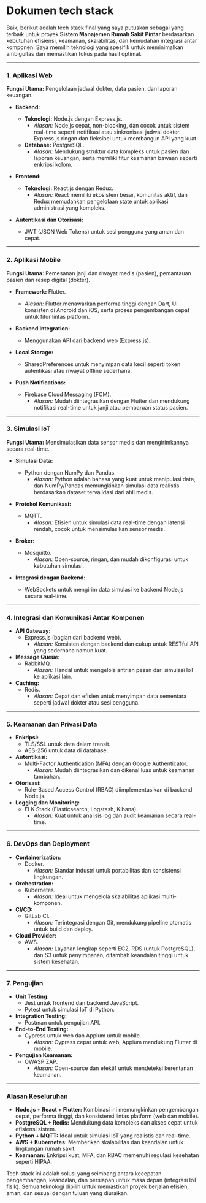 # Dokumen tech stack

Baik, berikut adalah tech stack final yang saya putuskan sebagai yang terbaik untuk proyek **Sistem Manajemen Rumah Sakit Pintar** berdasarkan kebutuhan efisiensi, keamanan, skalabilitas, dan kemudahan integrasi antar komponen. Saya memilih teknologi yang spesifik untuk meminimalkan ambiguitas dan memastikan fokus pada hasil optimal.

---

### 1\. Aplikasi Web

**Fungsi Utama:** Pengelolaan jadwal dokter, data pasien, dan laporan keuangan.

- **Backend:**  
    
  - **Teknologi:** Node.js dengan Express.js.  
    - *Alasan:* Node.js cepat, non-blocking, dan cocok untuk sistem real-time seperti notifikasi atau sinkronisasi jadwal dokter. Express.js ringan dan fleksibel untuk membangun API yang kuat.  
  - **Database:** PostgreSQL.  
    - *Alasan:* Mendukung struktur data kompleks untuk pasien dan laporan keuangan, serta memiliki fitur keamanan bawaan seperti enkripsi kolom.


- **Frontend:**  
    
  - **Teknologi:** React.js dengan Redux.  
    - *Alasan:* React memiliki ekosistem besar, komunitas aktif, dan Redux memudahkan pengelolaan state untuk aplikasi administrasi yang kompleks.


- **Autentikasi dan Otorisasi:**  
    
  - JWT (JSON Web Tokens) untuk sesi pengguna yang aman dan cepat.

---

### 2\. Aplikasi Mobile

**Fungsi Utama:** Pemesanan janji dan riwayat medis (pasien), pemantauan pasien dan resep digital (dokter).

- **Framework:** Flutter.  
    
  - *Alasan:* Flutter menawarkan performa tinggi dengan Dart, UI konsisten di Android dan iOS, serta proses pengembangan cepat untuk fitur lintas platform.


- **Backend Integration:**  
    
  - Menggunakan API dari backend web (Express.js).


- **Local Storage:**  
    
  - SharedPreferences untuk menyimpan data kecil seperti token autentikasi atau riwayat offline sederhana.


- **Push Notifications:**  
    
  - Firebase Cloud Messaging (FCM).  
    - *Alasan:* Mudah diintegrasikan dengan Flutter dan mendukung notifikasi real-time untuk janji atau pembaruan status pasien.

---

### 3\. Simulasi IoT

**Fungsi Utama:** Mensimulasikan data sensor medis dan mengirimkannya secara real-time.

- **Simulasi Data:**  
    
  - Python dengan NumPy dan Pandas.  
    - *Alasan:* Python adalah bahasa yang kuat untuk manipulasi data, dan NumPy/Pandas memungkinkan simulasi data realistis berdasarkan dataset tervalidasi dari ahli medis.


- **Protokol Komunikasi:**  
    
  - MQTT.  
    - *Alasan:* Efisien untuk simulasi data real-time dengan latensi rendah, cocok untuk mensimulasikan sensor medis.


- **Broker:**  
    
  - Mosquitto.  
    - *Alasan:* Open-source, ringan, dan mudah dikonfigurasi untuk kebutuhan simulasi.


- **Integrasi dengan Backend:**  
    
  - WebSockets untuk mengirim data simulasi ke backend Node.js secara real-time.

---

### 4\. Integrasi dan Komunikasi Antar Komponen

- **API Gateway:**  
  - Express.js (bagian dari backend web).  
    - *Alasan:* Konsisten dengan backend dan cukup untuk RESTful API yang sederhana namun kuat.  
- **Message Queue:**  
  - RabbitMQ.  
    - *Alasan:* Handal untuk mengelola antrian pesan dari simulasi IoT ke aplikasi lain.  
- **Caching:**  
  - Redis.  
    - *Alasan:* Cepat dan efisien untuk menyimpan data sementara seperti jadwal dokter atau sesi pengguna.

---

### 5\. Keamanan dan Privasi Data

- **Enkripsi:**  
  - TLS/SSL untuk data dalam transit.  
  - AES-256 untuk data di database.  
- **Autentikasi:**  
  - Multi-Factor Authentication (MFA) dengan Google Authenticator.  
    - *Alasan:* Mudah diintegrasikan dan dikenal luas untuk keamanan tambahan.  
- **Otorisasi:**  
  - Role-Based Access Control (RBAC) diimplementasikan di backend Node.js.  
- **Logging dan Monitoring:**  
  - ELK Stack (Elasticsearch, Logstash, Kibana).  
    - *Alasan:* Kuat untuk analisis log dan audit keamanan secara real-time.

---

### 6\. DevOps dan Deployment

- **Containerization:**  
  - Docker.  
    - *Alasan:* Standar industri untuk portabilitas dan konsistensi lingkungan.  
- **Orchestration:**  
  - Kubernetes.  
    - *Alasan:* Ideal untuk mengelola skalabilitas aplikasi multi-komponen.  
- **CI/CD:**  
  - GitLab CI.  
    - *Alasan:* Terintegrasi dengan Git, mendukung pipeline otomatis untuk build dan deploy.  
- **Cloud Provider:**  
  - AWS.  
    - *Alasan:* Layanan lengkap seperti EC2, RDS (untuk PostgreSQL), dan S3 untuk penyimpanan, ditambah keandalan tinggi untuk sistem kesehatan.

---

### 7\. Pengujian

- **Unit Testing:**  
  - Jest untuk frontend dan backend JavaScript.  
  - Pytest untuk simulasi IoT di Python.  
- **Integration Testing:**  
  - Postman untuk pengujian API.  
- **End-to-End Testing:**  
  - Cypress untuk web dan Appium untuk mobile.  
    - *Alasan:* Cypress cepat untuk web, Appium mendukung Flutter di mobile.  
- **Pengujian Keamanan:**  
  - OWASP ZAP.  
    - *Alasan:* Open-source dan efektif untuk mendeteksi kerentanan keamanan.

---

### Alasan Keseluruhan

- **Node.js \+ React \+ Flutter:** Kombinasi ini memungkinkan pengembangan cepat, performa tinggi, dan konsistensi lintas platform (web dan mobile).  
- **PostgreSQL \+ Redis:** Mendukung data kompleks dan akses cepat untuk efisiensi sistem.  
- **Python \+ MQTT:** Ideal untuk simulasi IoT yang realistis dan real-time.  
- **AWS \+ Kubernetes:** Memberikan skalabilitas dan keandalan untuk lingkungan rumah sakit.  
- **Keamanan:** Enkripsi kuat, MFA, dan RBAC memenuhi regulasi kesehatan seperti HIPAA.

Tech stack ini adalah solusi yang seimbang antara kecepatan pengembangan, keandalan, dan persiapan untuk masa depan (integrasi IoT fisik). Semua teknologi dipilih untuk memastikan proyek berjalan efisien, aman, dan sesuai dengan tujuan yang diuraikan.

